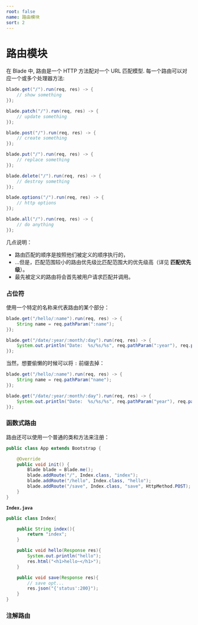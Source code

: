 ```yaml
---
root: false
name: 路由模块
sort: 2
---
```


# 路由模块

在 Blade 中, 路由是一个 HTTP 方法配对一个 URL 匹配模型. 每一个路由可以对应一个或多个处理器方法:

```java
blade.get("/").run(req, res) -> {
    // show something
});

blade.patch("/").run(req, res) -> {
    // update something
});

blade.post("/").run(req, res) -> {
    // create something
});

blade.put("/").run(req, res) -> {
    // replace something
});

blade.delete("/").run(req, res) -> {
    // destroy something
});

blade.options("/").run(req, res) -> {
    // http options
});

blade.all("/").run(req, res) -> {
    // do anything
});
```

几点说明：

- 路由匹配的顺序是按照他们被定义的顺序执行的，
- ...但是，匹配范围较小的路由优先级比匹配范围大的优先级高（详见 **匹配优先级**）。
- 最先被定义的路由将会首先被用户请求匹配并调用。

### 占位符

使用一个特定的名称来代表路由的某个部分：

```java
blade.get("/hello/:name").run(req, res) -> {
    String name = req.pathParam(":name");
});

blade.get("/date/:year/:month/:day").run(req, res) -> {
    System.out.println("Date:  %s/%s/%s", req.pathParam(":year"), req.pathParam(":month"), req.pathParam(":day"))
});
```

当然，想要偷懒的时候可以将 `:` 前缀去掉：

```java
blade.get("/hello/:name").run(req, res) -> {
    String name = req.pathParam("name");
});

blade.get("/date/:year/:month/:day").run(req, res) -> {
    System.out.println("Date:  %s/%s/%s", req.pathParam("year"), req.pathParam("month"), req.pathParam("day"))
});
```

### 函数式路由

路由还可以使用一个普通的类和方法来注册：

```java
public class App extends Bootstrap {

    @Override
    public void init() {
    	Blade blade = Blade.me();
    	blade.addRoute("/", Index.class, "index");
    	blade.addRoute("/hello", Index.class, "hello");
    	blade.addRoute("/save", Index.class, "save", HttpMethod.POST);
    }
}
```

**`Index.java`**

```java
public class Index{

	public String index(){
		return "index";
	}

	public void hello(Response res){
		System.out.println("hello");
		res.html("<h1>hello~</h1>");
	}

	public void save(Response res){
		// save opt...
		res.json("{'status':200}");
	}
}
```

### 注解路由
